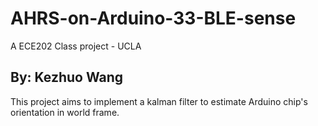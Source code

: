 # AHRS-on-Arduino-33-BLE-sense
A ECE202 Class project - UCLA
## By: Kezhuo Wang
This project aims to implement a kalman filter to estimate Arduino chip's orientation in world frame.
